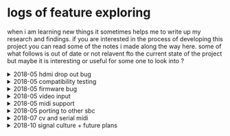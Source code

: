 # logs of feature exploring

when i am learning new things it sometimes helps me to write up my research and findings. if you are interested in the process of developing this project you can read some of the notes i made along the way here. some of what follows is out of date or not relavent fto the current state of the project but maybe it is interesting or useful for some one to look into ?



<details>
<summary>2018-05 hdmi drop out bug</summary> 

# hdmi drop out bug

some time between when i did compatibility testing , and now - high res videos now often (and consistently cause hdmi drop outs. all 1080 do , and some 720 also) - on my hdmi-to-vga computer display. 

also (possibly related) when trying it on full hdmi projector, it drops out playing all video no matter the resolution ! whats going on ?

some research suggests that not enough power can cause this problem.
 possible fixes / things to rule out include : 
 
 - trying signal-boost in config
 - try overclocking the pi
 - try an old version of the code
 - try an old version of firmware
 - try changing some other config settings (camera mode etc)
 - try creating a new img from old img (with bare minimum) and update piece by piece until it doesnt work.
 
## results:

### vga-hdmi display

- signal boosting didnt help ,
- old version of code didnt help
- old firmware improved a little bit but didnt fix
- changing config etc didnt help
- turning off raspi2fb didnt help

### drastic measures ! :

- flashed a new sd with old raspbian from last year. only installing the minimal to play video.

- while running old code it plays better but not perfect - still drops from time to time but mostly working.
- tried installing some newer dependencies , still running old code :

didnt investigate this route any further

### solved ?

by chance i tried switching the video output to composite and back - ~~somehow after this the hdmi plays 1080 videos just fine. no idea why or when it was introduced , but i created an action to run this on startup and seems fine now. phew.~~ this didnt seems to fix it after all.

i tried setting the hdmi output to 720 instead of 1080 and from here all the videos including 1080 load and play fine. still some dropouts for 1080 video on my vga converter though...

</details>

<details>
<summary>2018-05 compatibility testing</summary> 

# some of what follows is out of date since i have improved a number of problems since i did this. i will have to revisit this page with updates soon !

# compatibility testing

so far i have only been using a small selection of video files while running **r_e_c_u_r** .

i want to try it with a number of different video containers , codecs , resolutions , lengths etc on
both hdmi and composite displays. by compiling and downloading a number of test clips from various places online ,
i now have a folder of videos named in this format : 'width-container-codec'

clip | expectation | results
--- | --- | ---
120-mov-svq1.mov | i wouldnt expect/need this to play with apples custom codec | omx cant reconise codec
240-webm-vp8.webm | i believe vp8 codec is supported on omx but not sure if webm container is | omx cant play webm
360-webm-vp8.webm | same as above | ""
480-avi-mjpeg.avi | this should play fine | ~~wont map `dbus exception no reply`~~ on second try it does map but doesnt play - normal omx player opens but cant play it either
480-flv-vp6.flv | i think this should work although not too worried about supporting flv ! | omx cant play this ?
576-mov-mjpeg.mov | this should work | this works surprisingly well - never lags on load
576-mp4-h264.mp4 | this should work fine | plays good, sometimes lags on custom start
720-mkv-h264.mkv | this should play fine - interested if seeking / sublooping looks ok | plays ok , customstart seems to weirdly jump to middle ...
720-mp4-h264.mp4 | this should play fine | plays good, sometimes lags on load
720-mp4-h264-60fps | ~~my computer struggles to play this~~ think just a laggy video | plays suprisingly well - never lags on custom start
1080-avi-mpeg4.avi | i think this should play ok | does play - sometimes struggles to load the next loop though - similar to the other 1080 one but a bit better (seems to load if current video is paused)
1080-flv-flv1.flv | wouldnt expect/need flv with custom codec | omx doesnt recognize codec
1080-mkv-h264-60mbps.mkv | dont expect this to work | surprisingly this video played though on pi (didnt even open on my computer.) however is showing a weird new bug where when the video finished , the next one wont load but also wont error... _UPDATE: works now gpu has more memory_
1080-mp4-h264.mp4 | hopefully this plays okay ?? | this wouldnt load , error getting video length : `dbus exception no reply` (although it played ok in normal omxplayer) _UPDATE: works now gpu has more memory_
error-mkv-mpeg4.mkv | should fail but not sure how.. | just wont load

an interesting note : ~~all the videos above behaved the same on hdmi and composite out except for 1080-mp4-h264 which didnt have the failing to load next problem , instead , would flash green for a bit at the start of each clip even on custom starts~~ this also started happening on hdmi out - seems to be unpredictable how it handles 1080p files

## the same mp4 video at different resolutions

i use adobe premiere to edit videos. i imported a raw 10s mts file from a digital camera and exported 3 times : 480 , 720 and 1080. these three were loaded and tested on recur :

- 480 played fine - no lags when custom starting (both on hdmi and composite)
- 720 played ok - video played through and loaded all good. sometimes would lag on custom start point , seemed to be better / not do this when composite out mode
- ~~1080 doesnt work - the video can play through once alright , but it seems like the omxplayer/dbus connection cant load another 1080 file while an existing 1080 file is playing~~

UPDATE: turns out the 1080 files couldnt load because the pi hadnt been assigned enough memory to its gpu . i added `gpu_mem=448` to the config.txt and now 1080 videos seem to load and loop just fine. (still sometimes lags when change is triggered/ custom start)

# summary of findings :

- .mp4 containers with h.264 codec seems to be the best format - long videos play fine (tested up to 3 hours) besides some display confusion for durations over 99 minutes as expected. can play files up to 1080 resolution fine. the chances of micro lags on changeover/custom starts seems to increase with higher resolution (no problems with 480 now) but can still be avoided by setting another custom start just after the position that is lagging.
- .avi , .mov and .mkv containers also work. h.264 is best , mjpeg worked in a .mov container but not in .avi ... there was some issues with setting custom start in one of the .mkv files i tried - this might need some more investigation...


</details>


</details>

<details>
<summary>2018-05 firmware bug</summary> 

## firmware bug

at some point i must have updated the raspi firmware. this caused the recur application to present a bug that makes it basically unusable:

### the bug

the video freezes / lags often , usually at the same spot : 10s in, 2minutes in etc. when a video is reload (ie another video player created underneath current one) the current video usually freezes.

### investigation

- i tried checking out an old version of recur code to rule out a change on my code causing it. this still behaves the same way

- i created a new version of recur from the newest (april) version of stretch. this also displays the bug.

- finally i created a new version of recur from the older version (november) and made sure to not install any of the new packages (midi / capture). this worked without the bug on an old version of the code ! wahoo. i now tried installing those new packages and running the update code. still working !

- next i created an image of this working recur. (known issues with the image so far : screen saver is on, our home wifi is included)

- the firmware that is working is `uname -a : Linux raspberrypi 4.9 59-v7+ #1047 SMP Sun Oct 29 ...`

- next i will try a `sudo apt update` and `sudo apt upgrade` to rule out a package update causing the bug - can confirm its still working after apt upgrades ! must be the firmware :

- the gpu firmware (not sure the exact dif..) is obtained from `sudo /opt/vc/bin/vcgencmd version` and is `Oct 24 2017 .. a3d7660e6749e75e2c4ce4d377846abd3b3be283 (clean) (release) `

the new firmware says its : `754029b1cb414a17dbd786ba5bee4fc936332255` which is what i started typing into `sudo rpi-update 754029b`

now `uname -a` reads `.. 4.9.60-v7+ #1048 .. Fri Nov 3` and the player still works. `sudo /opt/vc/bin/vcgencmd version` says `Nov 3 .. 1bcf9152... (clean) (release)`

pushed forward to v 4.14.20 which failed. pushing back: did this a few times. got it working on 4.9.78 but failing on 4.9.80. looks like it might be this issue : https://www.raspberrypi.org/forums/viewtopic.php?t=195178 - just need to figure out how to turn it off for testing

found it ! i have the latest firmware version and by adding `audio_pwm_mode=0` to the config it now plays as before . phew what a relief ! 

gonna create new version of the image with this fixed , the wifi removed and the screensaver disabled.

</details>

<details>
<summary>2018-05 video input</summary> 

# video input

### background

a common feature of audio samplers is the ability to 'live sample' ie have a line in to the device and use this to record a sample directly onto it - usually to be played back again immediately  as part of a performance.

from what i can tell some hardware video samplers also offer this feature. it would be interesting to explore the possibility of this with recur. some ways to record video into recur include:

- a usb dongle / external capture card
- using a pi camera for live video or rescanning off a screen
- piCapture : a custom video card built for pi to use the pi cam protocol

the first option seems fiddly and difficult / a compromise. i might be interested in trying to capture with a Blackmagic Intensity Shuttle if i get one some day...

options 2 and 3 both seem plausible, and hopefully will be interchangeable once things are working (piCapture claims to act exactly like a piCam so should painless). also this allows both a cheap/hacky solution (rescanning through $2 camera) or a more professional option ($130 addition) and i can start experimenting now with a cheep cam before investing in the expensive piCapture.

i know piCam and piCapture recommend using python and there is libraries for this

### things to find out

i want to know how plausible it would be to add live sampling to my current recur stack (gpio lcd screen, omxplayer video backend).

some things i want know are:

- how to set up the piCam on raspberry pi
- how to record the input from the piCam onto the pi
- will these files play back in omx/recur
- can you preview the stream on the hdmi/composite output ?
- can you preview the stream on the lcd display ? 
- can this preview be adjusted / resized etc ?
- can you adjust params of camera ? in real time ? framerate , brightness , contrast , zoom etc ? 
- how does rescanning look ?
- how could i control piCaptures additional params ?
- is there any reason to think piCapture wouldnt be interchangable with a working piCam feature ?

### research

[cheep cameras] for raspi can be bought from china with 5 mega pixels / recording 1080p video for around $5usd. i have borrowed a camera ~~which i think is a night-vision version~~ to experiment with , although should order one of these myself.

i started by reading the [picamera] python package docs. this seemed to have lots of options regarding recording video , including starting and stopping both previews and video recordings , the ability to set the resolution , framerate , shutter speed of the camera , switching preview to full screen or setting the size and position of it. 

also a bunch of parameters that might be of interest including brightness , colour effect , contrast , flips and rotations , preview alpha , saturation , sharpness. these apear to be controllable in real time while previewing or recording.

it seems like the output from the camera is raw (without frame per second meta data) h264 and to play the video back at correct speed will need a program to wrap it in an mp4 container :
```
$ sudo apt-get install gpac
...
$ MP4Box -add input.h264 output.mp4
```

the [faq] also addresses the 'can i preview to the lcd screen' question : looks like no - at least not without copying the exact framebuffer , similar to my experiments displaying omx on the lcd screen. (this still might be possible in the world of openCv but off the table for now! - or maybe not even then - this [adafruit] tutorial talks about the limitations of displaying on a tft screen - "accelerated software will never appear on the PiTFT (it is unaccelerated framebuffer only)" ) 



### research continued : piCapture

[picapture] is a video capture card designed for the raspberry pi to emulate the piCamera and take advantage of the pi's hardware acceleration. it comes as a 'hat' that also uses ic2 (or serial)
to communicate. there is a python package to access these additional options. 

these come in two types :

- standard def - composite and s-video in , $139usd
- hi def - hdmi and component in $159usd

im not sure which one i would like to try, but they sound cool ! would need to check the pins dont clash with the display but i think these should work together nicely !

### getting started with piCamera

following the picamera docs , i will/have :

- plugged in the camera
- turned on camera in the config
- tried take an image
- installed package with `sudo apt-get install python3-picamera`
- run `sudo apt-get update` and  `sudo apt-get upgrade` (for firmware)
- trying some simple python commands with camera
- write some experimental recur code

first hitch : i enabled the camera in the raspi-config , but it seems like the switching screens driver overrides this , ~~so will have to update this too !~~ fixed this by adding a line to the config.txt

besides that the preview / different parameters and effects work as expected. next step is to try recording something , converting it to mp4 and playing back on omxplayer.

i have installed `sudo apt-get install gpac` and am using `subprocess.Popen` to run the `MP4Box` command from inside python. this way i can poll back into it and map the video only when its finished converting to stop blocking in the meantime. i also updated the display to show when the camera is previewing and recording. this all worked smoother than i expected.

i also made a (surprisingly small) change to the browser to show the pi's videos folder next to the external devices. this will be useful for using the recordings saved and for copying files onto recurs disk. (the copying feature has been de-prioritized since it can be done manually with mouse/keyboard and could be risky / might want a confirmation window ...)

another thing still to think about is how to protect from overfilling the sd card / external storage. 
- i have done this by checking before starting to record and every 10 seconds during recording if the disk space is under 10mb in which case it warns and stops the recording.

also displaying info when camera is not attached and catching other types of errors... 
- this will be handled by  bool enabling the capture. if it can not detect the camera it will not allow this to be enabled.

[picamera]: http://picamera.readthedocs.io/en/release-1.0/api.html
[faq]: https://picamera.readthedocs.io/en/release-1.13/faq.html
[adafruit]: https://learn.adafruit.com/adafruit-pitft-3-dot-5-touch-screen-for-raspberry-pi/easy-install-2

[cheep cameras]: https://www.aliexpress.com/item/5MP-Camera-Module-Flex-Cable-Webcam-Video-1080-720p-For-Raspberry-Pi-2-3-Model-B/32860830711.html
[picapture]: https://lintestsystems.com/products/picapture-sd1


</details>

<details>
<summary>2018-05 midi support</summary> 

# midi support

my investigation into controlling recur with midi will be documented here.

### aim

i want to be able to read midi messages to control recur - the simplest intergration would be loading and triggering clips from midi. other paramters controled over cc or otherwise should be easy to add when required. in a similar way to the keypad controls, i would like the mapping to be read from a json file and use this to run actions.

### cheep midi9to-usb dongle

i have decided to start by trying a cheep [usb-to-midi cable] i got for just over $3.

plugging the midi dongle into the pi , i can see it in `client 20` by calling `aconnect -i` , however when connected to a midi controller (deluge) it is not receiving messages when `aseqdump -p 20` is running (besides a few ghost note off events)

running midiox on my windows machine to test the cable also didnt help, it wouldnt receive any messages and complained about not having enough memory...

something seems wrong with the dongle. it also seems like these cheep dongles are not very reliable or useful anyway according to [sy35er] on a yamahamusic forum

update : by using ableton on my windows i could successfully send midi out off usb and receive it on deluge. still no luck reading midi to usb though. 


### usb midi

next i tried using the deluge to output midi over usb. midiox on windows still wouldnt work , but when i tried `aseqdump -p 20` on the pi it recorded the midi perfectly. i will use usb midi to test this feature on recur. (better adapters exist that convert serial midi to usb midi /could make one with ardunio or teensy!), so that will be a good start

i have decided to try using the [mido] python package for responding to midi input.

### midi clock

besides the obvious triggering of clips and controlling parameters, it has also been suggested that the recur could 'sync' to incoming [midi-clock] messages. these communicate a master tempo by sending 24 pulses (clock messages) every quarter note. this could be useful in play modes where the video changes every bar of music (counting pulses from a start message) or even to approximate slowing/speeding of a clip if the speed control of omx would handle it 

### getting started with mido

i install mido and rtmidi for backend : `pip3 install mido python-rtmidi`,
i called `mido.get_input_names()` and searched the results for the first containing the substring `20:0` (this is the port my devices came up as - will need to investigate further why this is and if it will be the case for all external usb midi devices)

from here i called a polling method that reads the next message coming from that port and if there is one will call into the mapping function (from json file)

i created a midi_action.json mapping in the same format as the key press but with `type (value)` as the keys. eg `note_on 70` is an example, `clock` is another. for now i have mapped exactly the same as with the key presses

this works perfectly for pressing keys on the deluge and seeing the corresponding action on recur. even when pressing keys with the sequencer running (lots of clock messages being sent) it still responds quickly and consistently. however when triggering the same notes from the sequencer, it seems to drop lots on the notes : usually only picking up either note_on or note_off , sometimes both and sometimes neither.

I tried changing the way recur handles the incoming messages (working through a list of unprocessed messages rather than one at a time) , but this didnt help - its not a problem of response time as can be shown by pressing keys with sequencer on. even looking at the raw input to the port on `aseqdump -p 20` i can see some messages missing. i updated the deluge firmware to a stable release but no changes.

however when i tried turning off the clock messages from the deluge , the sequencer messages started coming through clearly ! and it syncs up nicely... how strange.

### further clock debugging

other things to try is learning how to use abelton as a midi controller and see whether it works there with/without clock messages. could also try other gear that can output midi / controllers with recur and try deluge with other computer / gear 

### experimenting with cc

besides figuring out whats up with the incoming clock signal , another thing to experiment with is using a cc knob to control parameters in recur. there is nothing pressing i want for this but could try it with : fades , speed? , length of seeks , seeking? 

i ended up trying cc with some camera parameters. there are plenty more interesting examples of continuous control there. it works well , but it seems like running the methods on every change when they are sequenced / coming in consistently is a bit much for recur to respond in real time.

one idea to reduce this is to only process a incoming cc message if it is outside a range for that channel - ie only action on every 3rd cc change for each control for example. - this works well. updating every 5 cc values had no lag under heavy use but looks quite jumpy. step size of 2 looks smooth but can lag quite a lot. i have it set to 4 atm but can revisit when other features are under cv control etc. 




[usb-to-midi cable]: https://www.aliexpress.com/item/Hot-Selling-1pcs-Keyboard-to-PC-USB-MIDI-Cable-Converter-PC-to-Music-Keyboard-Cord-USB/32813475019.html
[instructable]: http://www.instructables.com/id/PiMiDi-A-Raspberry-Pi-Midi-Box-or-How-I-Learned-to/
[mido]: https://mido.readthedocs.io/en/latest/
[midi-clock]: https://en.wikipedia.org/wiki/MIDI_beat_clock
[sy35er]: https://yamahamusicians.com/forum/viewtopic.php?t=8218


</details>


</details>

<details>
<summary>2018-05 porting to other sbc</summary> 

# porting to other sbc

a collection of thoughts / research / attempts at porting r_e_c_u_r

## attempting to port r_e_c_u_r to an orange pi plus

i bought an [orange pi plus] at the same time as my raspberry pi 3 , thinking that since they are 
similarly spec-ed (orange pi is a little weaker but also much cheaper ~18US vs ~38USD i payed for rpi3) this might be an interesting alternative to offer.

i (naively) figured since opi claim to support raspbian as an os, that this might be as simple as installing the same dependencies outlined in the [preparing image] notes and maybe some fiddling with the lcd-screen drivers...

it seems like the only raspbian image for orange pi plus was a fork of wheezy distro from 2015 with pre-installed desktop. this is not supported or updated by orange pi and seems to be a token gesture to compete on paper with raspberry pi. with this image i managed to install some dependencies, but the dbus packages needed for the omx wrapper couldnt be installed (i think the os was too old). also their is no config.txt on orangepi so settings like composite video out and different hdmi modes was going to be more difficult (not to mention the lcd screen driver)

## porting to armbian

however what is supported and updated is an os called armbian , which (similar to raspbian)
is a version of debian (or linux) made for ARM dev boards. if i can get r_e_c_u_r working on opi running latest armbian , it might also work on a bunch of other sbc including other orange pis, ondroids , banana pi etc (beaglebone's run straight debian so perhaps i should see if it works there too)

given that the software dependencies are available in these alternative os (im not sure if they are yet but will just have to try it) some other problems to solve when trying to port r_e_c_u_r to other sbcs are:

- connecting a lcd screen / playing video to one framebuffer while running python on another. 
[Kaspars Dambis' blog] describes how to configure a similar lcd display to mine on an orange pi zero running armbian so hopefully this could help porting it to orange pi pc
- playing the video through one framebuffer (hdmi or composite) while the python code displays on another (lcd screen)
this kindof 'just worked' for me on raspberry pi running rasbian but i dont know how it will translate...
- video playback might be weaker depending on the gpu acceleration of these alternative boards 
(omxplayer is accelerated for rpi but probably not for these others). also things like h.2 video codex
licencing things etc might come into it
- configuring different hdmi and composite video settings. (pi seems to do this particularly well)

## conclusion for now

some more research into this is required , but at this point it seems like the extra effort to get recur running on other smc's might not be worth the savings in cost or flexibility.

r_e_c_u_r is an embedded solution and the choice of hardware (raspi3) is tied to the application : 

- lcd screen drivers
- omxplayer w acceleration
- (future features using pi camera / capture devices)

right now rpi3 still seems like the best tool for the job and the benefits of running cross-boards are
not enough to distract from improving this implementation. (perhaps a future recur independent of omxplayer might benefit more from running on main debian / armian)

## r_e_c_u_r on other raspberry pi boards

as an aside, i am still hopeful that r_e_c_u_r will run on rpi2 and/or zero with little to no changes required. this might be a more useful and achievable port to focus on for now.




[orange pi plus]: https://www.aliexpress.com/item/Orange-Pi-PC-linux-and-android-mini-PC-Beyond-Raspberry-Pi-2/32448079125.html?spm=a2g0s.9042311.0.0.kWJI0G
[preparing image]: ./preparing_image.md
[Kaspars Dambis' blog]: https://kaspars.net/blog/linux/spi-display-orange-pi-zero


</details>


<details>
<summary>2018-07 cv and serial midi</summary> 

### serial midi from rpi gpio pin

i believe it is possible to read midi in from an i/o pin (that can read serial) which might be desirable in some cases but this is a good start for now. this [instructable] explains how to input/output midi with the gpios, it looks like the tx/rx (serial?) pins on the pi3 are currently used/covered by the gpio screen that i am using. if i was serious about external circuits interfacing with pi/recur, i might look into using an lcd screen that doesnt use up the gpios. (would also be worth checking if piCapture would work with the gpio screen i have...)

### gpio pins : 

the [adafruit tft display] mentioned above also uses the gpios to connect to the pi - in particular it uses 5 spi pins and two standard pin outs. by cross referencing the [raspi gpio] docs it does not use either of the rx serial pin , which would be needed if i were to receive midi directly (rather than through usb), it also leaves plenty of pins for receiving cv from a [mcp3008] through software spi for example. it is likely that my gpio lcd screen communicates with the pi in a similar way and that i could figure out a way to connect these extensions if desired.

what follows is the interface of cheep lcd from the shop page :

PIN NO.| SYMBOL | DESCRIPTION
--- | --- | ---
1, 17| 3.3V | Power positive (3.3V power input)
2, 4 | 5V | Power positive (5V power input)
3, 5, 7, 8, 10, 12, 13, 15, 16 | NC | NC
6, 9, 14, 20, 25 | GND | Ground
11 | TP_IRQ | Touch Panel interrupt, low level while the Touch Panel detects touching
18 | LCD_RS | Instruction/Data Register selection
19 | LCD_SI / TP_SI | SPI data input of LCD/Touch Panel
21 | TP_SO | SPI data output of Touch Panel
22 | RST | Reset
23 | LCD_SCK / TP_SCK | SPI clock of LCD/Touch Panel
24 | LCD_CS | LCD chip selection, low active
26 | TP_CS | Touch Panel chip selection, low active

from this i should b able to work out which pins i can use for midi in and for analog-to-digital inputs (also piCapture needs some inputs too)

# gpio inputs for recur:

here are the pins needed for different parts of the recur connections:

note that pins 1 to 26 are covered by the lcd screen, even though not all are used by it

## lcd screen 

as stated above, the screen uses the following pins:
- 1 , 17 : 3.3v
- 2, 4 : 5v
- 11 : TP_IQR (for touch panel)
- 18 : LCD_RS
- 19 : LCD_SI
- 21 : TP_SO (touch panel output)
- 22 : reset
- 23 : LCD_SCK
- 24 : LCD_CS
- 26 : TP_CS

## piCapture

piCapture be default will use pins 3, 5, 7 to comunicate 

## serial-midi in

pin 10 (rx) is needed for midi in plus 3.3v (combined with octocoupler 6n138 etc and resistors)

## analog in

using a MCP3008 via hardware SPI, can connect up to 8 analog inputs using pins 35, 36, 38, 40 (SPI1) + 3.3v , can also connect with software SPI with any four pins if more inputs were needed. these inputs can be used for pots/sliders & gate/cv jacks. by default will react to 0-3.3v. if wanting to use larger range than this will need some kind of scaling electronics (tl074d?)

providing 4 pins on under the lcd screen cover can be accessed by the board (and 3.3v can be distributed) i should be able to create a circuit that connects all these inputs to the pi. 


[instructable]: http://www.instructables.com/id/PiMiDi-A-Raspberry-Pi-Midi-Box-or-How-I-Learned-to/
[adafruit tft display]: https://www.adafruit.com/product/2441
[raspi gpio]: https://www.raspberrypi.org/documentation/usage/gpio/
[mcp3008]: https://learn.adafruit.com/raspberry-pi-analog-to-digital-converters/mcp3008

</details>


<details>
<summary>2018-10 signal culture + future plans</summary> 

# signal culture + future plans

this is an update on the progress and new ideas as a direct result of my residency at signal culture (sept-oct 2018) and an outline of some of my future plans with this project

the initial hack that became recur was in response to a specific hole in my video-hardware workflow (~dec2017). the encouragement and enthusiasm for the idea on VideoCircuits was enough to motivate me to tidy and share recur_v1 on github/fb (may2018). a dozen or so people building this and talking about it was satisfying but i had no immediate plans to continue developing for it, besides maintenance, bugfixes, simple user requests etc...

however after being invited to a 3-week toolmaker residency in Owego NY i felt encouraged and enabled to explore some bigger new ideas for the instrument.

the name __r_e_c_u_r__ refers to the video sampling/looping feature at the core of this device. as the scope of what it can do is expanded, naming and organizing the (optional) extensions helps define their use.

## c_a_p_t_u_r

_an optional extension for live sampling through the pi camera input_

this was partially included in v1 although limited to inputs from the rpi-camera. while at SC i had the chance to try it with a piCaptureSd1 hat which allows sd video input from composite, component and svideo. some settings have been added to improve the captur image.

- TODO : experiment with capture from usb-webcam and cheep usb capure cards. with prob be lowfi and or laggy but also still fun.

## c_o_n_j_u_r

_an alternative openframeworks backend for extended video control and glsl-shader integration_

this is the largest addition from the v1 release. although omxplayer is a gpu-accelerated videoplayer that is stable and forgiving it is designed as a mediaplayer for watching films etc, not as a platform for creative coding. r_e_c_u_r can sequence omxplayer to playback samples exactly how they are (and seek etc for sublooping) .

openframeworks is more suited for video manipulation and opens a lot of possibilities to how the samples can be played.

### shaders

a few other projects have been based around using a raspberry pi as a visual instrument in another way - instead of focusing on video-clip playback, these play glsl-shaders, fragments of code that run directly on the gpu, allowing the creation of interesting digital visual generation.

although generated in real time, shader-playback is similar to video playback in that you can select a prepared source (video-file or shader-code) and perform with it - trigger when to start and stop, interact with parameters live (video start/stop/alpha/position or user defined shader parameters).

recur already has the ui to browse folders and files, select and map them, to display the relevant infomation, and openframeworks has the ability to load and play shaders much like you would load and play videos. this seemed like a logical and powerful extension to the sampler core.

## i_n_c_u_r

_become subject to (something unwelcome or unpleasant) as a result of one's own behavior or actions_

this is related to extending recurs sequencing/performability by exposing its controls to external manipulation.

usb-midi control over recur actions was in the v1 release including the first example of continuos inputs via midi-cc. this gives control over parameters which otherwise are difficult to interact with on a numpad alone (video/preview alpha). as the amount of control increases so does the need for continuous inputs.

at SC i created a circuit that allows 8 analog inputs (4 pots, 4 0-5v cv) and serial(din)-midi into recur.

## modulation

having defined these different areas of the __r_e_c_u_r__ video instrument, we also have created some powerful combinations (some are trivial/obvious like _i_n_c_u_r_ + _r_e_c_u_r_ for external sequencing of video samples, or _c_a_p_t_u_r_ + _r_e_c_u_r_ for recording live input directly followed by sampling it) others include:

- _i_n_c_u_r_ + _c_o_n_j_u_r_ : shaders can be written to respond in real time based on user input. usually this is in the form of the mouse-x&y position. for recur i have defined normalized parameter inputs that can be used to manipulate any portion of the glsl code. having knobs or cv control over these parameters greatly increases the playablity of the shaders.

- _r_e_c_u_r_ + _c_o_n_j_u_r_ : at first i was thinking of video-files and glsl-shaders as separate sources for creating video. however then i discovered how you can also _use_ a glsl-shader to process a video-file (shaders can take textures as input, one of which can be a video), leading me to make the distinction in recur between _0-input shaders_ and _1-input shaders_ .

- c_a_p_t_u_r_ + _c_o_n_j_u_r_ : not only can _1-input shaders_ accept video as a texture-input, they can also take texture from a live input (a camera or capture card for example). this means recur can also be used to process live video input in (almost) real time.

## direction

what started as a simple solution for seamless prerecorded video playback is starting to look something closer to the video equivalent to audios groovebox - where a (good) groovebox may include sampling, sequencing, synth-presets, audio-effects and live-input/effect-through , this new __r_e_c_u_r__ + _i_n_c_u_r_ + _c_o_n_j_u_r_ + _c_a_p_t_u_r_ may come close to a fully open, customizable and diy digital video groovebox.

## future plans

much of what is outlined above is in varying stages of development. proofs of concepts have been completed, but lots of the new (esp openframework) code is buggy and needs tidying and testing. for example my incur circuit is thrown together on perf-board and soldered straight to the pi...

here are some things im thinking about doing/trying from here:

- ~~get this messy web of features polished enough that its worth creating a new sd img so others can flash and try these software updates out (im including a switch between omxplayer backend to retain existing functionality, and the option to try and test the more experimental openframeworks backend )~~
- investigate sending external control (midi + analog readings) straight to openframeworks rather than python. this probably involves sacrificing some of the customizablity of mapping any input to any action for a performance increase (as it is i doubt my python code is fast enough to respond to eurorack without noticeable stepping...)
- ~~create another video demo to show these new ~~
- create a new physical version : this time using a raspi compute board on a custom pcb for eurorack standard with cv/trigger in circuits , faceplate and using the numpad detached via wifi (probably 20hp)
- hopefully have the software running stable enough and a buildpipe thats slightly more optimized than 'wait 9 hours for the case to print' so that small assembled runs become feasible for getting these to non-diy-ers
- ~~investigate the feasibility of creating even more accessible stripped version (composite only?) on the raspi0 (probably not feasible but iv been constantly surprized at what gpu accelerated sbc's can do!)~~
- collaborate on creating some workshops for: _intro to video hardware instruments : some hacky open diy projects_ ...


</details>